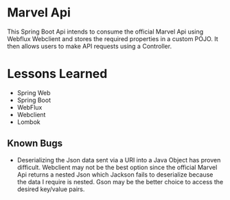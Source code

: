 
# Marvel Api

This Spring Boot Api intends to consume the official Marvel Api using Webflux Webclient and stores the required properties in a custom POJO. It then allows users to make API requests using a Controller.   

# Lessons Learned

* Spring Web
* Spring Boot
* WebFlux 
* Webclient
* Lombok



## Known Bugs

* Deserializing the Json data sent via a URI into a Java Object has proven difficult. Webclient may not be the best option since the official Marvel Api returns a nested Json which Jackson fails to deserialize because the data I require is nested. Gson may be the better choice to access the desired key/value pairs.

